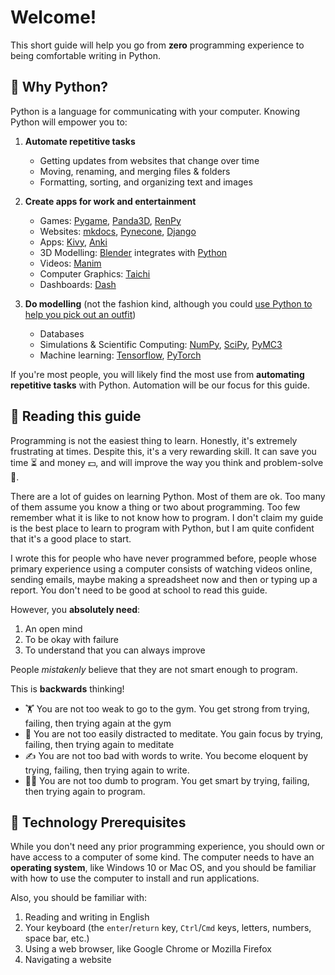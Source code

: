 # Welcome!

This short guide will help you go from **zero** programming experience
to being comfortable writing in Python.

## 🐍 Why Python?

Python is a language for communicating with your computer.
Knowing Python will empower you to:

1. **Automate repetitive tasks**

    - Getting updates from websites that change over time
    - Moving, renaming, and merging files & folders
    - Formatting, sorting, and organizing text and images

2. **Create apps for work and entertainment**

    - Games: [Pygame](https://www.youtube.com/watch?v=xVHkF1-73pw), [Panda3D](https://www.panda3d.org/features/), [RenPy](https://www.renpy.org/)
    - Websites: [mkdocs](https://www.mkdocs.org/), [Pynecone](https://pynecone.io/), [Django](https://www.djangoproject.com/)
    - Apps: [Kivy](https://kivy.org/), [Anki](https://apps.ankiweb.net/)
    - 3D Modelling: [Blender](https://www.blender.org/) integrates with [Python](https://docs.blender.org/api/current/info_quickstart.html)
    - Videos: [Manim](https://www.manim.community/)
    - Computer Graphics: [Taichi](https://github.com/taichi-dev/taichi)
    - Dashboards: [Dash](https://dash.gallery/Portal/)

3. **Do modelling** (not the fashion kind, although you could [use Python to help you pick out an outfit](https://github.com/sonu275981/Fashion-Recommender-system))

    - Databases
    - Simulations & Scientific Computing: [NumPy](https://numpy.org/), [SciPy](https://scipy.org/), [PyMC3](https://www.pymc.io/projects/docs/en/v3/index.html)
    - Machine learning: [Tensorflow](https://devlibrary.withgoogle.com/products/ml?sort=updated), [PyTorch](https://pytorch.org/community-stories)

If you're most people, you will likely find the most use from **automating repetitive tasks** with Python.
Automation will be our focus for this guide.

## 📖 Reading this guide

Programming is not the easiest thing to learn.
Honestly, it's extremely frustrating at times.
Despite this, it's a very rewarding skill.
It can save you time ⏳ and money 💵, and will improve the way you think and problem-solve 🧠.

There are a lot of guides on learning Python. Most of them are ok.
Too many of them assume you know a thing or two about programming.
Too few remember what it is like to not know how to program.
I don't claim my guide is the best place to learn to program with Python,
but I am quite confident that it's a good place to start.

I wrote this for people who have never programmed before,
people whose primary experience using a computer consists of watching videos online, sending emails,
maybe making a spreadsheet now and then or typing up a report.
You don't need to be good at school to read this guide.

However, you **absolutely need**:

1. An open mind
2. To be okay with failure
3. To understand that you can always improve

People _mistakenly_ believe that they are not smart enough to program.

This is **backwards** thinking!

- 🏋️ You are not too weak to go to the gym. You get strong from trying, failing, then trying again at the gym
- 🧘 You are not too easily distracted to meditate. You gain focus by trying, failing, then trying again to meditate
- ✍️ You are not too bad with words to write. You become eloquent by trying, failing, then trying again to write.
- 🧑‍💻 You are not too dumb to program. You get smart by trying, failing, then trying again to program.

## 💽 Technology Prerequisites

While you don't need any prior programming experience, you should own or have access to a computer of some kind.
The computer needs to have an **operating system**, like Windows 10 or Mac OS, and you should be familiar with how to use the computer to install and run applications.

Also, you should be familiar with:

1. Reading and writing in English
2. Your keyboard (the `enter`/`return` key, `Ctrl`/`Cmd` keys, letters, numbers, space bar, etc.)
3. Using a web browser, like Google Chrome or Mozilla Firefox
4. Navigating a website

